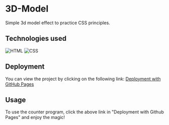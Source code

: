 # 3D-Model

Simple 3d model effect to practice CSS principles.

## Technologies used

![HTML](https://img.shields.io/badge/HTML5-E34F26?style=for-the-badge&logo=html5&logoColor=white)
![CSS](https://img.shields.io/badge/CSS-239120?&style=for-the-badge&logo=css3&logoColor=white)

## Deployment

You can view the project by clicking on the following link: [Deployment with GitHub Pages](https://pharpala.github.io/3D-Model)

## Usage

To use the counter program, click the above link in "Deployment with Github Pages" and enjoy the magic!
